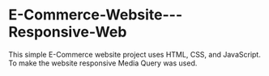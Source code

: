 # E-Commerce-Website---Responsive-Web
This simple E-Commerce website project uses HTML, CSS, and JavaScript.
To make the website responsive Media Query was used.
